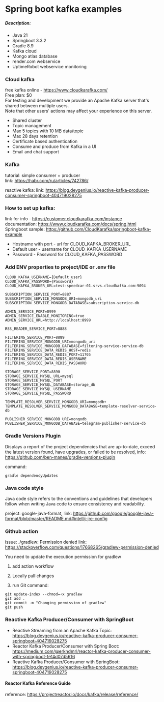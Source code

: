 # Spring boot kafka examples

##### Description:

* Java 21
* Springboot 3.3.2
* Gradle 8.9
* Kafka cloud
* Mongo atlas database
* render.com webservice
* UptimeRobot webservice monitoring

### Cloud kafka

free kafka online - https://www.cloudkarafka.com/ </br>
Free plan: $0 </br>
For testing and development we provide an Apache Kafka server
that's shared between multiple users. </br>
Note that other users' actions may affect your experience on this server.

* Shared cluster
* Topic management
* Max 5 topics with 10 MB data/topic
* Max 28 days retention
* Certificate based authentication
* Consume and produce from Kafka in a UI
* Email and chat support

### Kafka

tutorial: simple consumer + producer <br>
link: https://habr.com/ru/articles/742786/

reactive kafka:
link: https://blog.devgenius.io/reactive-kafka-producer-consumer-springboot-404719028275

### How to set up kafka:

link for info - https://customer.cloudkarafka.com/instance </br>
documentation: https://www.cloudkarafka.com/docs/spring.html </br>
Springboot sample: https://github.com/CloudKarafka/springboot-kafka-example </br>

* Hostname with port - url for CLOUD_KAFKA_BROKER_URL
* Default user - username for CLOUD_KAFKA_USERNAME
* Password - Password for CLOUD_KAFKA_PASSWORD

### Add ENV properties to project/IDE or .env file

```
CLOUD_KAFKA_USERNAME={Default user}
CLOUD_KAFKA_PASSWORD={Password}
CLOUD_KAFKA_BROKER_URL=test-speedcar-01.srvs.cloudkafka.com:9094

SUBSCRIPTION_SERVICE_PORT=8887
SUBSCRIPTION_SERVICE_MONGODB_URI=mongodb_uri
SUBSCRIPTION_SERVICE_MONGODB_DATABASE=subscription-service-db

ADMIN_SERVICE_PORT=8999
ADMIN_SERVICE_ENABLE_MONITORING=true
ADMIN_SERVICE_URL=http://localhost:8999

RSS_READER_SERVICE_PORT=8888

FILTERING_SERVICE_PORT=8889
FILTERING_SERVICE_MONGODB_URI=mongodb_uri
FILTERING_SERVICE_MONGODB_DATABASE=filtering-service-service-db
FILTERING_SERVICE_DATA_REDIS_HOST=redis
FILTERING_SERVICE_DATA_REDIS_PORT=11705
FILTERING_SERVICE_DATA_REDIS_USERNAME
FILTERING_SERVICE_DATA_REDIS_PASSWORD

STORAGE_SERVICE_PORT=8890
STORAGE_SERVICE_MYSQL_URL=mysql
STORAGE_SERVICE_MYSQL_PORT
STORAGE_SERVICE_MYSQL_DATABASE=storage_db
STORAGE_SERVICE_MYSQL_USERNAME
STORAGE_SERVICE_MYSQL_PASSWORD

TEMPLATE_RESOLVER_SERVICE_MONGODB_URI=mongodb+
TEMPLATE_RESOLVER_SERVICE_MONGODB_DATABASE=template-resolver-service-db

PUBLISHER_SERVICE_MONGODB_URI=mongodb
PUBLISHER_SERVICE_MONGODB_DATABASE=telegram-publisher-service-db
```

### Gradle Versions Plugin

Displays a report of the project dependencies that are up-to-date, exceed the latest version found, have upgrades, or
failed to be resolved, info: https://github.com/ben-manes/gradle-versions-plugin

command:

```
gradle dependencyUpdates
```

### Java code style

Java code style refers to the conventions and guidelines that developers follow when writing Java code to ensure
consistency and readability.

project: google-java-format,
link: https://github.com/google/google-java-format/blob/master/README.md#intellij-jre-config

### Github action

issue:  ./gradlew: Permission denied
link: https://stackoverflow.com/questions/17668265/gradlew-permission-denied

You need to update the execution permission for gradlew

1. add action workflow

2. Locally pull changes

3. run Git command:

```
git update-index --chmod=+x gradlew
git add .
git commit -m "Changing permission of gradlew"
git push
```

### Reactive Kafka Producer/Consumer with SpringBoot

* Reactive Streaming from an Apache Kafka
  Topic: https://blog.devgenius.io/reactive-kafka-producer-consumer-springboot-404719028275
* Reactor Kafka Producer/Consumer with Spring
  Boot: https://medium.com/@erkndmrl/reactor-kafka-producer-consumer-with-springboot-fe14d07d5616
* Reactive Kafka Producer/Consumer with
  SpringBoot: https://blog.devgenius.io/reactive-kafka-producer-consumer-springboot-404719028275

#### Reactor Kafka Reference Guide

reference: https://projectreactor.io/docs/kafka/release/reference/

